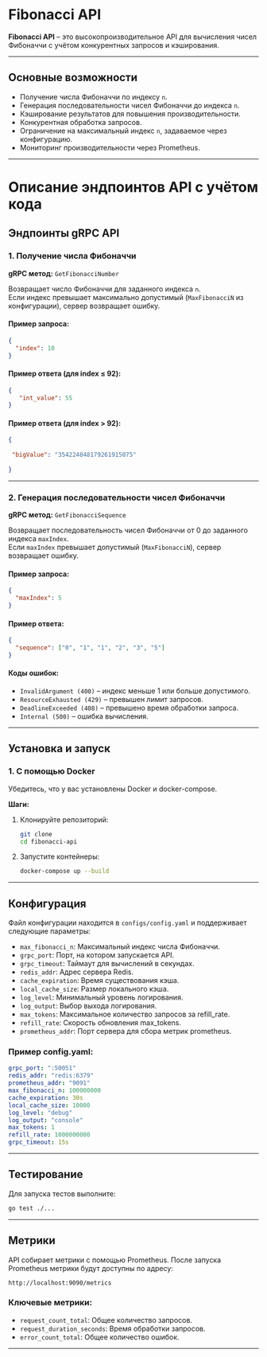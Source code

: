 
# Fibonacci API

**Fibonacci API** – это высокопроизводительное API для вычисления чисел Фибоначчи с учётом конкурентных запросов и кэширования.

---

## Основные возможности
- Получение числа Фибоначчи по индексу `n`.
- Генерация последовательности чисел Фибоначчи до индекса `n`.
- Кэширование результатов для повышения производительности.
- Конкурентная обработка запросов.
- Ограничение на максимальный индекс `n`, задаваемое через конфигурацию.
- Мониторинг производительности через Prometheus.

---


# Описание эндпоинтов API с учётом кода

## Эндпоинты gRPC API

### 1. Получение числа Фибоначчи

**gRPC метод:** `GetFibonacciNumber`

Возвращает число Фибоначчи для заданного индекса `n`.  
Если индекс превышает максимально допустимый (`MaxFibonacciN` из конфигурации), сервер возвращает ошибку.

#### Пример запроса:
```json
{
  "index": 10
}
```

#### Пример ответа (для index ≤ 92):
```json
{
   "int_value": 55
}
```

#### Пример ответа (для index > 92):
```json
{
  
 "bigValue": "354224848179261915075"
  
}
```

---

### 2. Генерация последовательности чисел Фибоначчи

**gRPC метод:** `GetFibonacciSequence`

Возвращает последовательность чисел Фибоначчи от 0 до заданного индекса `maxIndex`.  
Если `maxIndex` превышает допустимый (`MaxFibonacciN`), сервер возвращает ошибку.

#### Пример запроса:
```json
{
  "maxIndex": 5
}
```

#### Пример ответа:
```json
{
  "sequence": ["0", "1", "1", "2", "3", "5"]
}
```

#### Коды ошибок:
- `InvalidArgument (400)` – индекс меньше 1 или больше допустимого.
- `ResourceExhausted (429)` – превышен лимит запросов.
- `DeadlineExceeded (408)` – превышено время обработки запроса.
- `Internal (500)` – ошибка вычисления.
--------

## Установка и запуск

### 1. С помощью Docker
Убедитесь, что у вас установлены Docker и docker-compose.

**Шаги:**
1. Клонируйте репозиторий:
   ```bash
   git clone 
   cd fibonacci-api
   ```
2. Запустите контейнеры:
   ```bash
   docker-compose up --build
   ```

---

## Конфигурация

Файл конфигурации находится в `configs/config.yaml` и поддерживает следующие параметры:
- `max_fibonacci_n`: Максимальный индекс числа Фибоначчи.
- `grpc_port`: Порт, на котором запускается API.
- `grpc_timeout`: Таймаут для вычислений в секундах.
- `redis_addr`: Адрес сервера Redis.
- `cache_expiration`: Время существования кэша.
- `local_cache_size`: Размер локального кэша.
- `log_level`: Минимальный уровень логирования.
- `log_output`: Выбор выхода логирования.
- `max_tokens`: Максимальное количество запросов за refill_rate.
- `refill_rate`: Скорость обновления max_tokens.
- `prometheus_addr`: Порт сервера для сбора метрик prometheus.

### Пример config.yaml:
```yaml
grpc_port: ":50051"
redis_addr: "redis:6379"
prometheus_addr: "9091"
max_fibonacci_n: 100000000
cache_expiration: 30s
local_cache_size: 10000
log_level: "debug"
log_output: "console"
max_tokens: 1
refill_rate: 1000000000
grpc_timeout: 15s
```

---

## Тестирование

Для запуска тестов выполните:
```bash
go test ./...
```

---

## Метрики

API собирает метрики с помощью Prometheus. После запуска Prometheus метрики будут доступны по адресу:
```
http://localhost:9090/metrics
```

### Ключевые метрики:
- `request_count_total`: Общее количество запросов.
- `request_duration_seconds`: Время обработки запросов.
- `error_count_total`: Общее количество ошибок.

---

